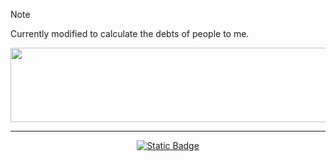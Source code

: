 >[!NOTE]
>Currently modified to calculate the debts of people to me.

<!-- Alignment -->
<div align="center">
  <!-- Banner -->
  <img width="1197" height="119" alt="DBTCTOR" src="https://github.com/user-attachments/assets/851084e9-fae3-4aaa-909e-a10d7b004bc3" />
  
  <!-- Divider -->
  ---
  
  <!-- Fork Button -->
  <a href="https://github.com/Debtector/Debtector" target="_blank"><img alt="Static Badge" src="https://img.shields.io/badge/Fork-Debtector?style=for-the-badge&logo=GitHub&color=%23348543"></a>
</div>

